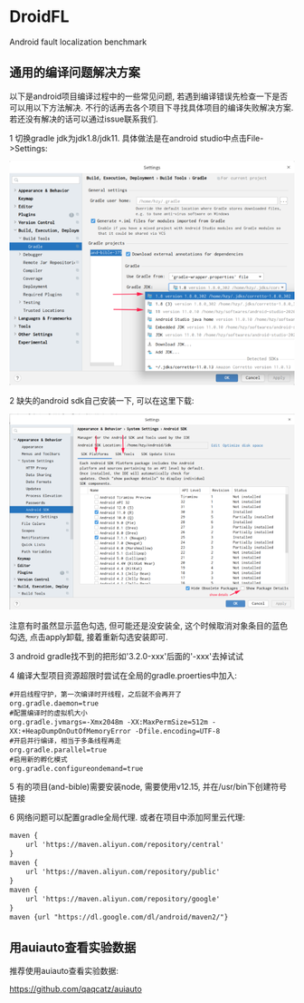 # DroidFL
Android fault localization benchmark

## 通用的编译问题解决方案

以下是android项目编译过程中的一些常见问题, 若遇到编译错误先检查一下是否可以用以下方法解决. 不行的话再去各个项目下寻找具体项目的编译失败解决方案. 若还没有解决的话可以通过issue联系我们.

1 切换gradle jdk为jdk1.8/jdk11. 具体做法是在android studio中点击File->Settings:

![image-20220421200130898](README.assets/image-20220421200130898.png)

2 缺失的android sdk自己安装一下, 可以在这里下载:

![image-20220421200339203](README.assets/image-20220421200339203.png)

注意有时虽然显示蓝色勾选, 但可能还是没安装全, 这个时候取消对象条目的蓝色勾选, 点击apply卸载, 接着重新勾选安装即可.

3 android gradle找不到的把形如'3.2.0-xxx'后面的'-xxx'去掉试试

4 编译大型项目资源超限时尝试在全局的gradle.proerties中加入:

``` 
#开启线程守护，第一次编译时开线程，之后就不会再开了
org.gradle.daemon=true
#配置编译时的虚拟机大小
org.gradle.jvmargs=-Xmx2048m -XX:MaxPermSize=512m -XX:+HeapDumpOnOutOfMemoryError -Dfile.encoding=UTF-8
#开启并行编译，相当于多条线程再走
org.gradle.parallel=true
#启用新的孵化模式
org.gradle.configureondemand=true
```

5 有的项目(and-bible)需要安装node, 需要使用v12.15, 并在/usr/bin下创建符号链接

6 网络问题可以配置gradle全局代理. 或者在项目中添加阿里云代理:

```
maven {
    url 'https://maven.aliyun.com/repository/central'
}
maven {
    url 'https://maven.aliyun.com/repository/public'
}
maven {
    url 'https://maven.aliyun.com/repository/google'
}
maven {url "https://dl.google.com/dl/android/maven2/"}
```

## 用auiauto查看实验数据

推荐使用auiauto查看实验数据:

https://github.com/qaqcatz/auiauto
